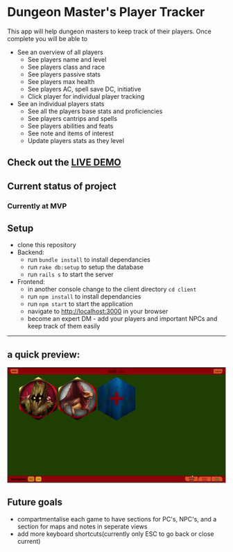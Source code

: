 # Dungeon Master's Player Tracker

This app will help dungeon masters to keep track of their players.
Once complete you will be able to

* See an overview of all players
  * See players name and level
  * See players class and race
  * See players passive stats
  * See players max health
  * See players AC, spell save DC, initiative
  * Click player for individual player tracking
* See an individual players stats
  * See all the players base stats and proficiencies
  * See players cantrips and spells
  * See players abilities and feats
  * See note and items of interest
  * Update players stats as they level

Check out the [LIVE DEMO](https://dmpt.stevenwing.dev/)
--------------------------


## Current status of project

### Currently at MVP


## Setup

* clone this repository
* Backend:
  * run `bundle install` to install dependancies
  * run `rake db:setup` to setup the database
  * run `rails s` to start the server
* Frontend:
  * in another console change to the client directory `cd client`
  * run `npm install` to install dependancies
  * run `npm start` to start the application
  * navigate to [http://localhost:3000](http://localhost:3000) in your browser
  * become an expert DM - add your players and important NPCs and keep track of them easily

--------------------------------------

## a quick preview:

![DM Player Tracker alpha](/client/public/images/dmplayertracker.gif)


## Future goals

* compartmentalise each game to have sections for PC's, NPC's, and a section for maps and notes in seperate views
* add more keyboard shortcuts(currently only ESC to go back or close current)
